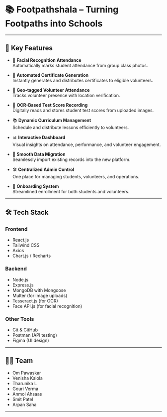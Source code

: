 # 📚 Footpathshala – Turning Footpaths into Schools
---
## 🔑 Key Features

- 📸 **Facial Recognition Attendance**  
  Automatically marks student attendance from group class photos.

- 🏅 **Automated Certificate Generation**  
  Instantly generates and distributes certificates to eligible volunteers.

- 📍 **Geo-tagged Volunteer Attendance**  
  Tracks volunteer presence with location verification.

- 🧾 **OCR-Based Test Score Recording**  
  Digitally reads and stores student test scores from uploaded images.

- 📚 **Dynamic Curriculum Management**  
  Schedule and distribute lessons efficiently to volunteers.

- 📊 **Interactive Dashboard**  
  Visual insights on attendance, performance, and volunteer engagement.

- 💾 **Smooth Data Migration**  
  Seamlessly import existing records into the new platform.

- 🛠️ **Centralized Admin Control**  
  One place for managing students, volunteers, and operations.

- 👥 **Onboarding System**  
  Streamlined enrollment for both students and volunteers.

---

## 🛠️ Tech Stack

### Frontend
- React.js  
- Tailwind CSS  
- Axios  
- Chart.js / Recharts

### Backend
- Node.js  
- Express.js  
- MongoDB with Mongoose  
- Multer (for image uploads)  
- Tesseract.js (for OCR)  
- Face API.js (for facial recognition)

### Other Tools
- Git & GitHub  
- Postman (API testing)  
- Figma (UI design)

---

## 👨‍💻 Team

- Om Pawaskar  
- Venisha Kalola  
- Tharunika L  
- Gouri Verma  
- Anmol Ahsaas  
- Smit Patel
- Arpan Saha

---


